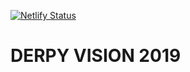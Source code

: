 [![Netlify Status](https://api.netlify.com/api/v1/badges/9a0b3f71-cbab-46ba-9b26-61fb60d3d8b4/deploy-status)](https://app.netlify.com/sites/priceless-wright-61c4dd/deploys)

# DERPY VISION 2019